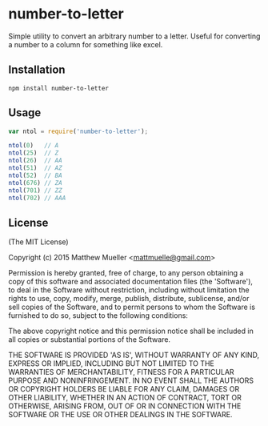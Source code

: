 
# number-to-letter

  Simple utility to convert an arbitrary number to a letter. Useful for converting a number to a column for something like excel.

## Installation

```base
npm install number-to-letter
```

## Usage

```js
var ntol = require('number-to-letter');

ntol(0)   // A
ntol(25)  // Z
ntol(26)  // AA
ntol(51)  // AZ
ntol(52)  // BA
ntol(676) // ZA
ntol(701) // ZZ
ntol(702) // AAA
```

## License 

(The MIT License)

Copyright (c) 2015 Matthew Mueller &lt;mattmuelle@gmail.com&gt;

Permission is hereby granted, free of charge, to any person obtaining
a copy of this software and associated documentation files (the
'Software'), to deal in the Software without restriction, including
without limitation the rights to use, copy, modify, merge, publish,
distribute, sublicense, and/or sell copies of the Software, and to
permit persons to whom the Software is furnished to do so, subject to
the following conditions:

The above copyright notice and this permission notice shall be
included in all copies or substantial portions of the Software.

THE SOFTWARE IS PROVIDED 'AS IS', WITHOUT WARRANTY OF ANY KIND,
EXPRESS OR IMPLIED, INCLUDING BUT NOT LIMITED TO THE WARRANTIES OF
MERCHANTABILITY, FITNESS FOR A PARTICULAR PURPOSE AND NONINFRINGEMENT.
IN NO EVENT SHALL THE AUTHORS OR COPYRIGHT HOLDERS BE LIABLE FOR ANY
CLAIM, DAMAGES OR OTHER LIABILITY, WHETHER IN AN ACTION OF CONTRACT,
TORT OR OTHERWISE, ARISING FROM, OUT OF OR IN CONNECTION WITH THE
SOFTWARE OR THE USE OR OTHER DEALINGS IN THE SOFTWARE.
